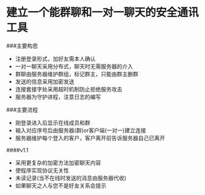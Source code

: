 建立一个能群聊和一对一聊天的安全通讯工具
===================
###主要构思
* 注册登录形式，加好友需本人确认
* 一对一聊天采用分布式，聊天时无需服务器的介入
* 群聊由服务器维护群组，标记群主，只能由群主删群
* 发送的信息采用加密发送
* 连接套接字处采用超时机制防止拒绝服务攻击
* 服务器为守护进程，注意日志的编写


###主要流程
* 刚登录进入后显示在线成员和群
* 输入对应序号后由服务器(群)or客户端(一对一)建立连接
* 服务器维护每个登入的客户，客户离开前告诉服务器自己已离开

####v1.1
* 采用更复杂的加密方法加密聊天内容
* 使程序实现协议无关性
* 未读记录(当不在线时发送的消息由服务器代收)
* 如果聊天之人与您不是好友关系会提示
